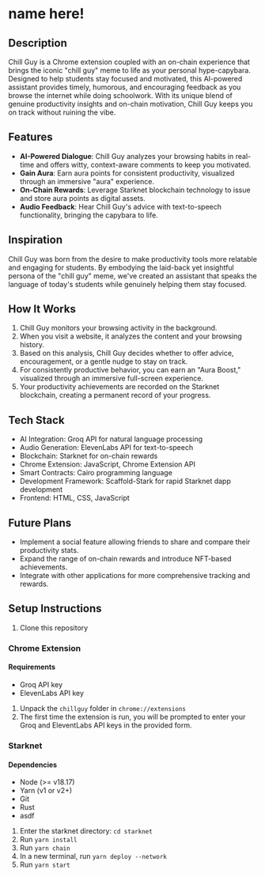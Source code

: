 # name here! 

## Description

Chill Guy is a Chrome extension coupled with an on-chain experience that brings the iconic "chill guy" meme to life as your personal hype-capybara. Designed to help students stay focused and motivated, this AI-powered assistant provides timely, humorous, and encouraging feedback as you browse the internet while doing schoolwork. With its unique blend of genuine productivity insights and on-chain motivation, Chill Guy keeps you on track without ruining the vibe.

## Features

- **AI-Powered Dialogue**: Chill Guy analyzes your browsing habits in real-time and offers witty, context-aware comments to keep you motivated.
- **Gain Aura**: Earn aura points for consistent productivity, visualized through an immersive "aura" experience.
- **On-Chain Rewards**: Leverage Starknet blockchain technology to issue and store aura points as digital assets.
- **Audio Feedback**: Hear Chill Guy's advice with text-to-speech functionality, bringing the capybara to life.

## Inspiration

Chill Guy was born from the desire to make productivity tools more relatable and engaging for students. By embodying the laid-back yet insightful persona of the "chill guy" meme, we've created an assistant that speaks the language of today's students while genuinely helping them stay focused.

## How It Works

1. Chill Guy monitors your browsing activity in the background.
2. When you visit a website, it analyzes the content and your browsing history.
3. Based on this analysis, Chill Guy decides whether to offer advice, encouragement, or a gentle nudge to stay on track.
4. For consistently productive behavior, you can earn an "Aura Boost," visualized through an immersive full-screen experience.
5. Your productivity achievements are recorded on the Starknet blockchain, creating a permanent record of your progress.

## Tech Stack

- AI Integration: Groq API for natural language processing
- Audio Generation: ElevenLabs API for text-to-speech
- Blockchain: Starknet for on-chain rewards
- Chrome Extension: JavaScript, Chrome Extension API
- Smart Contracts: Cairo programming language
- Development Framework: Scaffold-Stark for rapid Starknet dapp development
- Frontend: HTML, CSS, JavaScript

## Future Plans

- Implement a social feature allowing friends to share and compare their productivity stats.
- Expand the range of on-chain rewards and introduce NFT-based achievements.
- Integrate with other applications for more comprehensive tracking and rewards.

## Setup Instructions
1. Clone this repository

### Chrome Extension
#### Requirements
- Groq API key
- ElevenLabs API key

1. Unpack the `chillguy` folder in `chrome://extensions`
2. The first time the extension is run, you will be prompted to enter your Groq and EleventLabs API keys in the provided form. 

### Starknet
#### Dependencies
- Node (>= v18.17)
- Yarn (v1 or v2+)
- Git
- Rust
- asdf

1. Enter the starknet directory: `cd starknet`
2. Run `yarn install`
3. Run `yarn chain`
4. In a new terminal, run `yarn deploy --network`
5. Run `yarn start`






